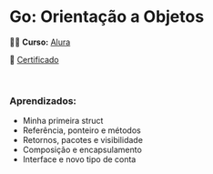# Go: Orientação a Objetos

:woman_technologist: <strong>Curso:</strong> [Alura](https://www.alura.com.br/curso-online-go-lang-oo)

:page_facing_up: [Certificado](https://cursos.alura.com.br/certificate/7df10206-59f1-43af-ae12-dd41e326c4f8)

<br>

### Aprendizados:

- Minha primeira struct
- Referência, ponteiro e métodos
- Retornos, pacotes e visibilidade
- Composição e encapsulamento
- Interface e novo tipo de conta
